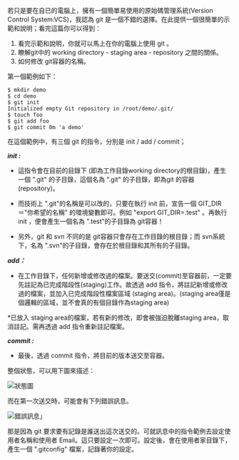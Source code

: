 若只是要在自已的電腦上，擁有一個簡單易使用的原始碼管理系統(Version Control System:VCS)，我認為 git 是一個不錯的選擇。在此提供一個很簡單的示範和說明；看完這篇你可以得到：
1. 看完示範和說明，你就可以馬上在你的電腦上使用 git 。
2. 瞭解git中的 working directory - staging area - repository 之間的關係。
3. 如何修改 git容器的名稱。

第一個範例如下：

    $ mkdir demo
    $ cd demo
    $ git init
    Initialized empty Git repository in /root/demo/.git/
    $ touch foo
    $ git add foo
    $ git commit 0m 'a demo'

在這個範例中，有三個 git 的指令，分別是 init / add / commit；

***init :***
* 這指令會在目前的目錄下 (即為工作目錄working directory的根目錄)，產生一個 ".git" 的子目錄，這個名為 ".git" 的子目錄，即為git 的容器(repository)。

* 而技術上 ".git"的名稱是可以改的，只要在執行 init 前，宣告一個 GIT_DIR＝"你希望的名稱" 的環境變數即可。例如 "export GIT_DIR=.test" 。再執行 init ，便會產生一個名為 ".test"的子目錄為 git容器！

* 另外，git 和 svn 不同的是 git容器只會存在工作目錄的根目錄；而 svn系統下，名為 ".svn"的子目錄，會存在於根目錄和其所有的子目錄。

***add：***
* 在工作目錄下，任何新增或修改過的檔案。要送交(commit)至容器前，一定要先註記為已完成階段性(staging)工作。故透過 add 指令，將註記新增或修改過的檔案，並加入已完成階段性檔案區域 (staging area)。(staging area僅是個邏輯的區域，並不會真的有個目錄作為staging area)

*已放入 staging area的檔案，若有新的修改，即會被強迫脫離staging area，取消註記。需再透過 add 指令重新註記檔案。

***commit :***
* 最後，透過 commit 指令，將目前的版本送交至容器。

整個狀態，可以用下圖來描述：

![狀態圖](http://3.bp.blogspot.com/-wjCcvNlqIiQ/UNLIv6pYeAI/AAAAAAAAABw/SgtJ75GcLvU/s1600/Git_Local_Operations.png)

而在第一次送交時，可能會有下列錯誤訊息。

![錯誤訊息」](http://2.bp.blogspot.com/-7EaTclI_cbk/UNHsjODS1iI/AAAAAAAAABc/CAmoCcz9l-I/s320/%E8%9E%A2%E5%B9%95%E5%BF%A%E7%85%A7+2012-12-20+%E4%B8%8A%E5%8D%8812.33.44.png)

那是因為 git 要求要有記錄是誰送出這次送交的。可就訊息中的指令範例去設定使用者名稱和使用者 Email。這只要設定一次即可。設定後，會在使用者家目錄下，產生一個 ".gitconfig" 檔案，記錄著你的設定。


